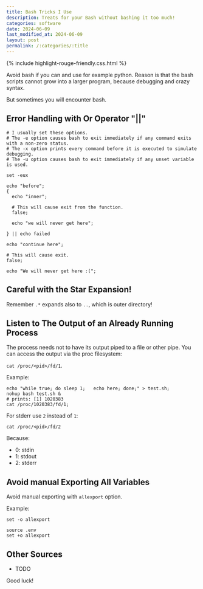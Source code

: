 ```yaml
---
title: Bash Tricks I Use
description: Treats for your Bash without bashing it too much!
categories: software
date: 2024-06-09
last_modified_at: 2024-06-09
layout: post
permalink: /:categories/:title
---
```


{% include highlight-rouge-friendly.css.html %}


Avoid bash if you can and use for example python.
Reason is that the bash scripts cannot grow into a larger program, because debugging and crazy syntax.

But sometimes you will encounter bash.


## Error Handling with Or Operator "||"

```
# I usually set these options.
# The -e option causes bash to exit immediately if any command exits with a non-zero status.
# The -x option prints every command before it is executed to simulate debugging.
# The -u option causes bash to exit immediately if any unset variable is used.

set -eux

echo "before";
{
  echo "inner";
  
  # This will cause exit from the function.
  false;
  
  echo "we will never get here";
  
} || echo failed

echo "continue here";

# This will cause exit.
false;

echo "We will never get here :(";
```


## Careful with the Star Expansion!

Remember `.*` expands also to `..`, which is outer directory!


## Listen to The Output of an Already Running Process
The process needs not to have its output piped to a file or other pipe. 
You can access the output via the proc filesystem:

```cat /proc/<pid>/fd/1```.

Example:
```
echo "while true; do sleep 1;   echo here; done;" > test.sh;
nohup bash test.sh &
# prints: [1] 1020383
cat /proc/1020383/fd/1;
```

For stderr use `2` instead of `1`:
```
cat /proc/<pid>/fd/2
```

Because:
- 0: stdin
- 1: stdout
- 2: stderr


## Avoid manual Exporting All Variables

Avoid manual exporting with `allexport` option.

Example:
```
set -o allexport

source .env
set +o allexport
```


## Other Sources

- TODO 

Good luck!
